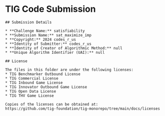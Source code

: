 # TIG Code Submission

    ## Submission Details

    * **Challenge Name:** satisfiability
    * **Submission Name:** sat_maximize_imp
    * **Copyright:** 2024 codes_r_us
    * **Identity of Submitter:** codes_r_us
    * **Identity of Creator of Algorithmic Method:** null
    * **Unique Algorithm Identifier (UAI):** null

    ## License

    The files in this folder are under the following licenses:
    * TIG Benchmarker Outbound License
    * TIG Commercial License
    * TIG Inbound Game License
    * TIG Innovator Outbound Game License
    * TIG Open Data License
    * TIG THV Game License

    Copies of the licenses can be obtained at:  
    https://github.com/tig-foundation/tig-monorepo/tree/main/docs/licenses